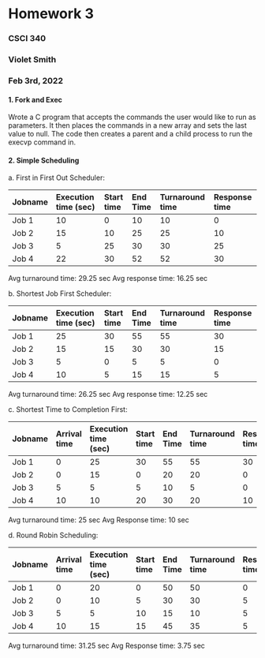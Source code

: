 # Homework 3
### CSCI 340
### Violet Smith
### Feb 3rd, 2022


#### 1. Fork and Exec
<p> Wrote a C program that accepts the commands the user would like to run as parameters. It then places the commands in a new array and sets the last value to null. The code then creates a parent and a child process to run the execvp command in. </p>

#### 2. Simple Scheduling 

a. First in First Out Scheduler:

| Jobname  | Execution time (sec) | Start time | End Time | Turnaround time | Response time |
| :---| :---| :---| :---| :---| :---|
| Job 1 | 10 | 0  | 10 | 10 | 0  |
| Job 2 | 15 | 10 | 25 | 25 | 10 |
| Job 3 | 5  | 25 | 30 | 30 | 25 |
| Job 4 | 22 | 30 | 52 | 52 | 30 |

Avg turnaround time: 29.25 sec
Avg response time: 16.25 sec   



b. Shortest Job First Scheduler:

| Jobname  | Execution time (sec) | Start time | End Time | Turnaround time | Response time |
| :---| :---| :---| :---| :---| :---|
| Job 1 | 25 | 30 | 55 | 55 | 30 |
| Job 2 | 15 | 15 | 30 | 30 | 15 |
| Job 3 | 5  | 0  | 5  | 5  | 0  |
| Job 4 | 10 | 5  | 15 | 15 | 5  |


Avg turnaround time: 26.25 sec
Avg response time: 12.25 sec  



c. Shortest Time to Completion First:
   

| Jobname  | Arrival time | Execution time (sec) | Start time | End Time | Turnaround time | Response time |
| :---| :---| :---| :---| :---| :---| :---|
| Job 1 | 0  | 25 | 30 | 55 | 55 | 30 |
| Job 2 | 0  | 15 | 0  | 20 | 20 | 0  |
| Job 3 | 5  | 5  | 5  | 10 | 5  | 0  |
| Job 4 | 10 | 10 | 20 | 30 | 20 | 10 |


Avg turnaround time: 25 sec
Avg Response time: 10 sec


d. Round Robin Scheduling:

| Jobname  | Arrival time | Execution time (sec) | Start time | End Time | Turnaround time | Response time |
| :---| :---| :---| :---| :---| :---| :---|
| Job 1 | 0  | 20 | 0  | 50 | 50 | 0 |
| Job 2 | 0  | 10 | 5  | 30 | 30 | 5 |
| Job 3 | 5  | 5  | 10 | 15 | 10 | 5 |
| Job 4 | 10 | 15 | 15 | 45 | 35 | 5 |


Avg turnaround time: 31.25 sec
Avg Response time: 3.75 sec